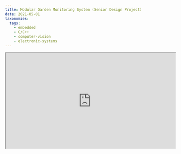 ```yaml
---
title: Modular Garden Monitoring System (Senior Design Project)
date: 2021-05-01
taxonomies:
  tags:
    - embedded
    - C/C++
    - computer-vision
    - electronic-systems
---
```


<div align="center"><iframe width="560" height="315" src="https://www.youtube.com/embed/IMWT6eYtEJ8" allowfullscreen></iframe></div>